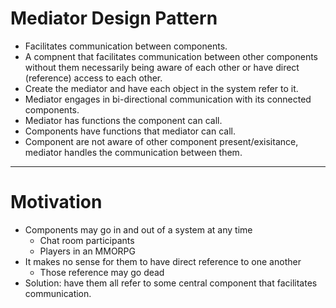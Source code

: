 # Mediator Design Pattern

- Facilitates communication between components.
- A compnent that facilitates communication between other components without them necessarily being aware of each other or have direct (reference) access to each other.
- Create the mediator and have each object in the system refer to it.
- Mediator engages in bi-directional communication with its connected components.
- Mediator has functions the component can call.
- Components have functions that mediator can call.
- Component are not aware of other component present/exisitance, mediator handles the communication between them.

---

# Motivation

- Components may go in and out of a system at any time
  - Chat room participants
  - Players in an MMORPG
- It makes no sense for them to have direct reference to one another
  - Those reference may go dead
- Solution: have them all refer to some central component that facilitates communication.

